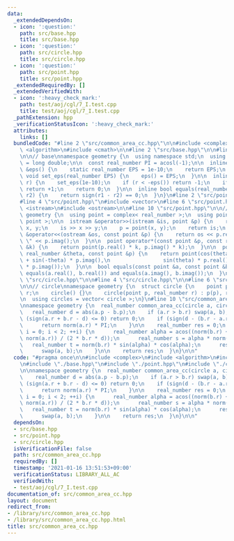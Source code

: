 ```yaml
---
data:
  _extendedDependsOn:
  - icon: ':question:'
    path: src/base.hpp
    title: src/base.hpp
  - icon: ':question:'
    path: src/circle.hpp
    title: src/circle.hpp
  - icon: ':question:'
    path: src/point.hpp
    title: src/point.hpp
  _extendedRequiredBy: []
  _extendedVerifiedWith:
  - icon: ':heavy_check_mark:'
    path: test/aoj/cgl/7_I.test.cpp
    title: test/aoj/cgl/7_I.test.cpp
  _pathExtension: hpp
  _verificationStatusIcon: ':heavy_check_mark:'
  attributes:
    links: []
  bundledCode: "#line 2 \"src/common_area_cc.hpp\"\n\n#include <complex>\n#include\
    \ <algorithm>\n#include <cmath>\n\n#line 2 \"src/base.hpp\"\n\n#line 4 \"src/base.hpp\"\
    \n\n// base\nnamespace geometry {\n  using namespace std;\n  using real_number\
    \ = long double;\n\n  const real_number PI = acosl(-1);\n\n  inline static real_number\
    \ &eps() {\n    static real_number EPS = 1e-10;\n    return EPS;\n  }\n\n  static\
    \ void set_eps(real_number EPS) {\n    eps() = EPS;\n  }\n\n  inline int sign(real_number\
    \ r) {\n    set_eps(1e-10);\n    if (r < -eps()) return -1;\n    if (r > +eps())\
    \ return +1;\n    return 0;\n  }\n\n  inline bool equals(real_number r1, real_number\
    \ r2) {\n    return sign(r1 - r2) == 0;\n  }\n}\n#line 2 \"src/point.hpp\"\n\n\
    #line 4 \"src/point.hpp\"\n#include <vector>\n#line 6 \"src/point.hpp\"\n#include\
    \ <istream>\n#include <ostream>\n\n#line 10 \"src/point.hpp\"\n\n// point\nnamespace\
    \ geometry {\n  using point = complex< real_number >;\n  using points = vector<\
    \ point >;\n\n  istream &operator>>(istream &is, point &p) {\n    real_number\
    \ x, y;\n    is >> x >> y;\n    p = point(x, y);\n    return is;\n  }\n\n  ostream\
    \ &operator<<(ostream &os, const point &p) {\n    return os << p.real() << \"\
    \ \" << p.imag();\n  }\n\n  point operator*(const point &p, const real_number\
    \ &k) {\n    return point(p.real() * k, p.imag() * k);\n  }\n\n  point rotate(const\
    \ real_number &theta, const point &p) {\n    return point(cos(theta) * p.real()\
    \ + sin(-theta) * p.imag(),\n                 sin(theta) * p.real() + cos(-theta)\
    \ * p.imag());\n  }\n\n  bool equals(const point &a, const point &b) {\n    return\
    \ equals(a.real(), b.real()) and equals(a.imag(), b.imag());\n  }\n}\n#line 2\
    \ \"src/circle.hpp\"\n\n#line 4 \"src/circle.hpp\"\n\n#line 6 \"src/circle.hpp\"\
    \n\n// circle\nnamespace geometry {\n  struct circle {\n    point p;\n    real_number\
    \ r;\n    circle() {}\n    circle(point p, real_number r) : p(p), r(r) {}\n  };\n\
    \n  using circles = vector< circle >;\n}\n#line 10 \"src/common_area_cc.hpp\"\n\
    \nnamespace geometry {\n  real_number common_area_cc(circle a, circle b) {\n \
    \   real_number d = abs(a.p - b.p);\n    if (a.r > b.r) swap(a, b);\n\n    if\
    \ (sign(a.r + b.r - d) <= 0) return 0;\n    if (sign(d - (b.r - a.r)) <= 0) {\n\
    \      return norm(a.r) * PI;\n    }\n\n    real_number res = 0;\n    for (int\
    \ i = 0; i < 2; ++i) {\n      real_number alpha = acos((norm(b.r) + norm(d) -\
    \ norm(a.r)) / (2 * b.r * d));\n      real_number s = alpha * norm(b.r);\n   \
    \   real_number t = norm(b.r) * sin(alpha) * cos(alpha);\n      res += s - t;\n\
    \      swap(a, b);\n    }\n\n    return res;\n  }\n}\n\n"
  code: "#pragma once\n\n#include <complex>\n#include <algorithm>\n#include <cmath>\n\
    \n#include \"./base.hpp\"\n#include \"./point.hpp\"\n#include \"./circle.hpp\"\
    \n\nnamespace geometry {\n  real_number common_area_cc(circle a, circle b) {\n\
    \    real_number d = abs(a.p - b.p);\n    if (a.r > b.r) swap(a, b);\n\n    if\
    \ (sign(a.r + b.r - d) <= 0) return 0;\n    if (sign(d - (b.r - a.r)) <= 0) {\n\
    \      return norm(a.r) * PI;\n    }\n\n    real_number res = 0;\n    for (int\
    \ i = 0; i < 2; ++i) {\n      real_number alpha = acos((norm(b.r) + norm(d) -\
    \ norm(a.r)) / (2 * b.r * d));\n      real_number s = alpha * norm(b.r);\n   \
    \   real_number t = norm(b.r) * sin(alpha) * cos(alpha);\n      res += s - t;\n\
    \      swap(a, b);\n    }\n\n    return res;\n  }\n}\n\n"
  dependsOn:
  - src/base.hpp
  - src/point.hpp
  - src/circle.hpp
  isVerificationFile: false
  path: src/common_area_cc.hpp
  requiredBy: []
  timestamp: '2021-01-16 13:51:53+09:00'
  verificationStatus: LIBRARY_ALL_AC
  verifiedWith:
  - test/aoj/cgl/7_I.test.cpp
documentation_of: src/common_area_cc.hpp
layout: document
redirect_from:
- /library/src/common_area_cc.hpp
- /library/src/common_area_cc.hpp.html
title: src/common_area_cc.hpp
---
```

